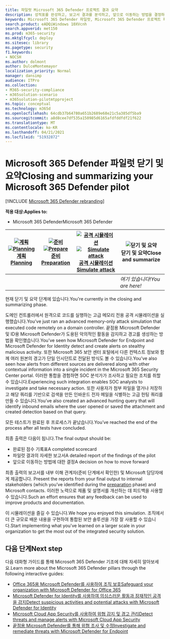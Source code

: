 ```yaml
---
title: 파일럿 Microsoft 365 Defender 프로젝트 결과 요약
description: 성적표를 완성하고, 보고서 결과를 분석하고, 앞으로 이동하는 방법을 결정하여 파일럿 Microsoft 365 Defender 프로젝트를 완료합니다.
keywords: Microsoft 365 Defender 파일럿, Microsoft 365 Defender 프로젝트 파일럿 후 다음으로 할 작업 결정, 프로덕션에서 Microsoft 365 Defender 평가 후의 작업, Microsoft 365 Defender 파일럿에서 배포로 전환, 사이버 보안, 고급 영구 위협, 엔터프라이즈 보안, 장치, ID, 사용자, 데이터, 응용 프로그램, 인시던트, 자동화된 조사 및 수정, 고급 헌팅
search.product: eADQiWindows 10XVcnh
search.appverid: met150
ms.prod: m365-security
ms.mktglfcycl: deploy
ms.sitesec: library
ms.pagetype: security
f1.keywords:
- NOCSH
ms.author: dolmont
author: DulceMontemayor
localization_priority: Normal
manager: dansimp
audience: ITPro
ms.collection:
- M365-security-compliance
- m365solution-scenario
- m365solution-pilotmtpproject
ms.topic: conceptual
ms.technology: m365d
ms.openlocfilehash: 64cdb37b64780a651b2689e68e21c5a385df5ba9
ms.sourcegitcommit: a8d8cee7df535a150985d6165afdfddfdf21f622
ms.translationtype: MT
ms.contentlocale: ko-KR
ms.lasthandoff: 04/21/2021
ms.locfileid: "51932872"
---
```

# <a name="closing-and-summarizing-your-microsoft-365-defender-pilot"></a><span data-ttu-id="85c35-104">Microsoft 365 Defender 파일럿 닫기 및 요약</span><span class="sxs-lookup"><span data-stu-id="85c35-104">Closing and summarizing your Microsoft 365 Defender pilot</span></span>  

[!INCLUDE [Microsoft 365 Defender rebranding](../includes/microsoft-defender.md)]


<span data-ttu-id="85c35-105">**적용 대상:**</span><span class="sxs-lookup"><span data-stu-id="85c35-105">**Applies to:**</span></span>
- <span data-ttu-id="85c35-106">Microsoft 365 Defender</span><span class="sxs-lookup"><span data-stu-id="85c35-106">Microsoft 365 Defender</span></span>



|<span data-ttu-id="85c35-107">[![계획](../../media/phase-diagrams/1-planning.png)](m365d-pilot-plan.md)</span><span class="sxs-lookup"><span data-stu-id="85c35-107">[![Planning](../../media/phase-diagrams/1-planning.png)](m365d-pilot-plan.md)</span></span><br/>[<span data-ttu-id="85c35-108">계획</span><span class="sxs-lookup"><span data-stu-id="85c35-108">Planning</span></span>](m365d-pilot-plan.md) |<span data-ttu-id="85c35-109">[![준비](../../media/phase-diagrams/2-prepare.png)](prepare-m365d-eval.md)</span><span class="sxs-lookup"><span data-stu-id="85c35-109">[![Prepare](../../media/phase-diagrams/2-prepare.png)](prepare-m365d-eval.md)</span></span><br/>[<span data-ttu-id="85c35-110">준비</span><span class="sxs-lookup"><span data-stu-id="85c35-110">Preparation</span></span>](prepare-m365d-eval.md) | <span data-ttu-id="85c35-111">[![공격 시뮬레이션](../../media/phase-diagrams/3-simluate.png)](m365d-pilot-simulate.md)</span><span class="sxs-lookup"><span data-stu-id="85c35-111">[![Simulate attack](../../media/phase-diagrams/3-simluate.png)](m365d-pilot-simulate.md)</span></span><br/>[<span data-ttu-id="85c35-112">공격 시뮬레이션</span><span class="sxs-lookup"><span data-stu-id="85c35-112">Simulate attack</span></span>](m365d-pilot-simulate.md) | ![닫기 및 요약](../../media/phase-diagrams/4-summary.png)<br/><span data-ttu-id="85c35-114">닫기 및 요약</span><span class="sxs-lookup"><span data-stu-id="85c35-114">Close and summarize</span></span>|
|--|--|--|--|
|| | |<span data-ttu-id="85c35-115">*여기 있습니다!*</span><span class="sxs-lookup"><span data-stu-id="85c35-115">*You are here!*</span></span>|


<span data-ttu-id="85c35-116">현재 닫기 및 요약 단계에 있습니다.</span><span class="sxs-lookup"><span data-stu-id="85c35-116">You're currently in the closing and summarizing phase.</span></span>

<span data-ttu-id="85c35-117">도메인 컨트롤러에서 원격으로 코드를 실행하는 고급 메모리 전용 공격 시뮬레이션을 실행했습니다.</span><span class="sxs-lookup"><span data-stu-id="85c35-117">You’ve just ran an advanced memory-only attack simulation that executed code remotely on a domain controller.</span></span> <span data-ttu-id="85c35-118">끝점용 Microsoft Defender 및 ID용 Microsoft Defender가 도용된 악의적인 활동을 감지하고 경고를 생성하는 방법을 확인했습니다.</span><span class="sxs-lookup"><span data-stu-id="85c35-118">You’ve seen how Microsoft Defender for Endpoint and Microsoft Defender for Identity detect and create alerts on stealthy malicious activity.</span></span> <span data-ttu-id="85c35-119">또한 Microsoft 365 보안 센터 포털에서 다른 컨텍스트 정보와 함께 여러 원본의 경고가 단일 인시던트로 전달된 방식도 볼 수 있습니다.</span><span class="sxs-lookup"><span data-stu-id="85c35-119">You’ve also seen how alerts from different sources are delivered along with other contextual information into a single incident in the Microsoft 365 Security Center portal.</span></span> <span data-ttu-id="85c35-120">이러한 통합을 경험하면 SOC 분석가가 조사하고 필요한 조치를 취할 수 있습니다.</span><span class="sxs-lookup"><span data-stu-id="85c35-120">Experiencing such integration enables SOC analysts to investigate and take necessary action.</span></span> <span data-ttu-id="85c35-121">또한 사용자가 첨부 파일을 열거나 저장하고 해당 쿼리를 기반으로 검색을 만든 인바운드 전자 메일을 식별하는 고급 헌팅 쿼리를 만들 수 있습니다.</span><span class="sxs-lookup"><span data-stu-id="85c35-121">You’ve also created an advanced hunting query that will identify inbound emails where the user opened or saved the attachment and created detection based on that query.</span></span>

<span data-ttu-id="85c35-122">모든 테스트가 완료된 후 프로세스가 끝났습니다.</span><span class="sxs-lookup"><span data-stu-id="85c35-122">You’ve reached the end of the process after all tests have concluded.</span></span>

<span data-ttu-id="85c35-123">최종 출력은 다음이 됩니다.</span><span class="sxs-lookup"><span data-stu-id="85c35-123">The final output should be:</span></span>

- <span data-ttu-id="85c35-124">완료된 점수 기록표</span><span class="sxs-lookup"><span data-stu-id="85c35-124">A completed scorecard</span></span>
- <span data-ttu-id="85c35-125">파일럿 결과의 자세한 보고서</span><span class="sxs-lookup"><span data-stu-id="85c35-125">A detailed report of the findings of the pilot</span></span>
- <span data-ttu-id="85c35-126">앞으로 이동하는 방법에 대한 결정</span><span class="sxs-lookup"><span data-stu-id="85c35-126">A decision on how to move forward</span></span>

<span data-ttu-id="85c35-127">최종 출력의 보고서를 내부 이해 관계자(준비 단계에서 확인한) 및 Microsoft 담당자에게 제공합니다. [](./prepare-m365d-eval.md)</span><span class="sxs-lookup"><span data-stu-id="85c35-127">Present the reports from your final output to internal stakeholders (which you’ve identified during the [preparation](./prepare-m365d-eval.md) phase) and Microsoft contacts.</span></span> <span data-ttu-id="85c35-128">이러한 노력으로 제품 및 설명서를 개선하는 데 피드백을 사용할 수 있습니다.</span><span class="sxs-lookup"><span data-stu-id="85c35-128">Such an effort ensures that any feedback can be used to improve products and documentation.</span></span>

<span data-ttu-id="85c35-129">이 시뮬레이션을 즐길 수 있습니다.</span><span class="sxs-lookup"><span data-stu-id="85c35-129">We hope you enjoyed this simulation.</span></span> <span data-ttu-id="85c35-130">조직에서 더 큰 규모로 배운 내용을 구현하여 통합된 보안 솔루션을 가장 잘 사용할 수 있습니다.</span><span class="sxs-lookup"><span data-stu-id="85c35-130">Start implementing what you've learned on a larger scale in your organization to get the most out of the integrated security solution.</span></span>

## <a name="next-step"></a><span data-ttu-id="85c35-131">다음 단계</span><span class="sxs-lookup"><span data-stu-id="85c35-131">Next step</span></span>
<span data-ttu-id="85c35-132">다음 대화형 가이드를 통해 Microsoft 365 Defender 기조에 대해 자세히 알아보세요.</span><span class="sxs-lookup"><span data-stu-id="85c35-132">Learn more about the Microsoft 365 Defender pillars through the following interactive guides:</span></span>
- [<span data-ttu-id="85c35-133">Office 365용 Microsoft Defender를 사용하여 조직 보호</span><span class="sxs-lookup"><span data-stu-id="85c35-133">Safeguard your organization with Microsoft Defender for Office 365</span></span>](https://aka.ms/O365ATP-Interactive-Guide)
- [<span data-ttu-id="85c35-134">Microsoft Defender for Identity를 사용하여 의심스러운 활동과 잠재적인 공격을 감지</span><span class="sxs-lookup"><span data-stu-id="85c35-134">Detect suspicious activities and potential attacks with Microsoft Defender for Identity</span></span>](https://aka.ms/AATP-Interactive-Guide)
- [<span data-ttu-id="85c35-135">Microsoft Cloud App Security를 사용하여 위협 감지 및 경고 관리</span><span class="sxs-lookup"><span data-stu-id="85c35-135">Detect threats and manage alerts with Microsoft Cloud App Security</span></span>](https://aka.ms/DetectThreatsAndAlertsMCAS-InteractiveGuide)
- [<span data-ttu-id="85c35-136">끝점용 Microsoft Defender를 통해 위협 조사 및 수정</span><span class="sxs-lookup"><span data-stu-id="85c35-136">Investigate and remediate threats with Microsoft Defender for Endpoint</span></span>](https://aka.ms/MDATP-IR-Interactive-Guide)